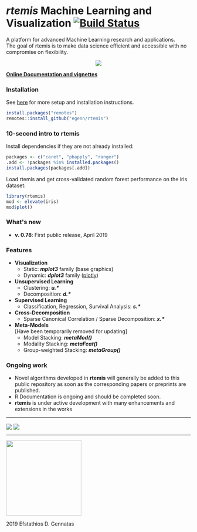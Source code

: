 **_rtemis_** Machine Learning and Visualization [![Build Status](https://travis-ci.com/egenn/rtemis.svg?branch=master)](https://travis-ci.com/egenn/rtemis)
===============================================
A platform for advanced Machine Learning research and applications.  
The goal of rtemis is to make data science efficient and accessible  with no compromise on flexibility.

<div style="text-align:center">
<a href="https://rtemis.netlify.com">
<img align = "center" src="https://egenn.github.io/imgs/rtemis_logo.png">
</a>    
</div>

[__Online Documentation and vignettes__](https://rtemis.netlify.com)

### Installation
See [here](https://rtemis.netlify.com/setup.html) for more setup and installation instructions.

```r
install.packages("remotes")
remotes::install_github("egenn/rtemis")
```

### 10-second intro to __rtemis__
Install dependencies if they are not already installed:
```r
packages <- c("caret", "pbapply", "ranger")
.add <- !packages %in% installed.packages()
install.packages(packages[.add])
```

Load rtemis and get cross-validated random forest performance on the iris dataset:
```r
library(rtemis)
mod <- elevate(iris)
mod$plot()
```

### What's new
* __v. 0.78__: First public release, April 2019

### Features
* __Visualization__
     - Static: **_mplot3_** family (base graphics)
     - Dynamic: **_dplot3_** family ([plotly](https://plot.ly/r/))
* __Unsupervised Learning__
     - Clustering: **_u.\*_**
     - Decomposition: **_d.\*_**
* __Supervised Learning__
     - Classification, Regression, Survival Analysis: **_s.\*_**
* __Cross-Decomposition__
     - Sparse Canonical Correlation / Sparse Decomposition: **_x.\*_**
* __Meta-Models__  
     [Have been temporarily removed for updating]
     - Model Stacking: **_metaMod()_**
     - Modality Stacking: **_metaFeat()_**
     - Group-weighted Stacking: **_metaGroup()_**

### Ongoing work
* Novel algorithms developed in __rtemis__ will generally be added to this public repository as soon as the corresponding papers or preprints are published.
* R Documentation is ongoing and should be completed soon.
* __rtemis__ is under active development with many enhancements and extensions in the works
---
<img align = "center" src="https://egenn.github.io/imgs/rtemis_vis_collage.png">
<img align = "center" src="https://egenn.github.io/imgs/iris_CART.png">
<br>

---  

<img align = "center" src="https://rtemis.netlify.com/rtemis_hex_trans.png" width="205">  

2019 Efstathios D. Gennatas  
